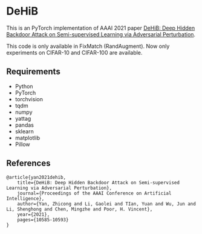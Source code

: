 # DeHiB


This is an PyTorch implementation of AAAI 2021 paper [DeHiB: Deep Hidden Backdoor Attack on Semi-supervised Learning via Adversarial Perturbation](https://ojs.aaai.org/index.php/AAAI/article/view/17266).


This code is only available in FixMatch (RandAugment).
Now only experiments on CIFAR-10 and CIFAR-100 are available.



## Requirements
- Python
- PyTorch
- torchvision
- tqdm
- numpy
- yattag
- pandas
- sklearn
- matplotlib
- Pillow


## References
```
@article{yan2021dehib, 
    title={DeHiB: Deep Hidden Backdoor Attack on Semi-supervised Learning via Adversarial Perturbation}, 
    journal={Proceedings of the AAAI Conference on Artificial Intelligence}, 
    author={Yan, Zhicong and Li, Gaolei and TIan, Yuan and Wu, Jun and Li, Shenghong and Chen, Mingzhe and Poor, H. Vincent}, 
    year={2021}, 
    pages={10585-10593} 
}
```
